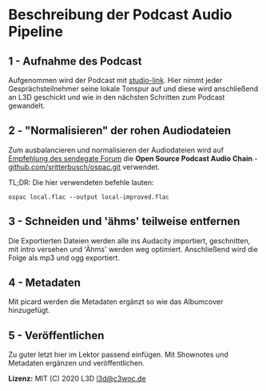 Beschreibung der Podcast Audio Pipeline
================================

 1 - Aufnahme des Podcast
----------------------
Aufgenommen wird der Podcast mit [studio-link](https://www.studio-link.de/). Hier nimmt jeder Gesprächsteilnehmer seine lokale Tonspur auf und diese wird anschließend an L3D geschickt und wie in den nächsten Schritten zum Podcast gewandelt.

 2 - "Normalisieren" der rohen Audiodateien
-------------------------------------
Zum ausbalancieren und normalisieren der Audiodateien wird auf [Empfehlung des sendegate Forum](https://sendegate.de/t/podcast-toolchain-unter-linux/12263) die  **Open Source Podcast Audio Chain** - [github.com/sritterbusch/ospac.git](https://github.com/sritterbusch/ospac.git) verwendet.

TL;DR: Die hier verwendeten befehle lauten:
```
ospac local.flac --output local-improved.flac
```

 3 - Schneiden und 'ähms' teilweise entfernen
--------------------
Die Exportierten Dateien werden alle ins Audacity importiert, geschnitten, mit intro versehen und 'Ähms' werden weg optimiert.
Anschließend wird die Folge als mp3 und ogg exportiert.

 4 - Metadaten
--------------
Mit picard werden die Metadaten ergänzt so wie das Albumcover hinzugefügt.

 5 - Veröffentlichen
----------------
Zu guter letzt hier im Lektor passend einfügen. Mit Shownotes und Metadaten ergänzen und veröffentlichen.



**Lizenz:** MIT (C) 2020 L3D <l3d@c3woc.de>
